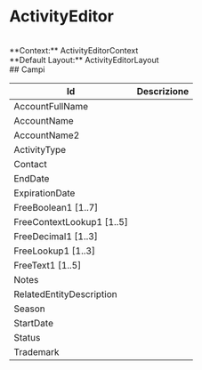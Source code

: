 # ActivityEditor

<br/>
**Context:** ActivityEditorContext
<br/>
**Default Layout:** ActivityEditorLayout



<br/>
## Campi

| Id | Descrizione | 
| --- | --- | 
| AccountFullName |  | 
| AccountName |  | 
| AccountName2 |  | 
| ActivityType |  | 
| Contact |  | 
| EndDate |  | 
| ExpirationDate |  | 
| FreeBoolean1 [1..7] |  | 
| FreeContextLookup1 [1..5] |  | 
| FreeDecimal1 [1..3] |  | 
| FreeLookup1 [1..3] |  | 
| FreeText1 [1..5] |  | 
| Notes |  | 
| RelatedEntityDescription |  | 
| Season |  | 
| StartDate |  | 
| Status |  | 
| Trademark |  |
